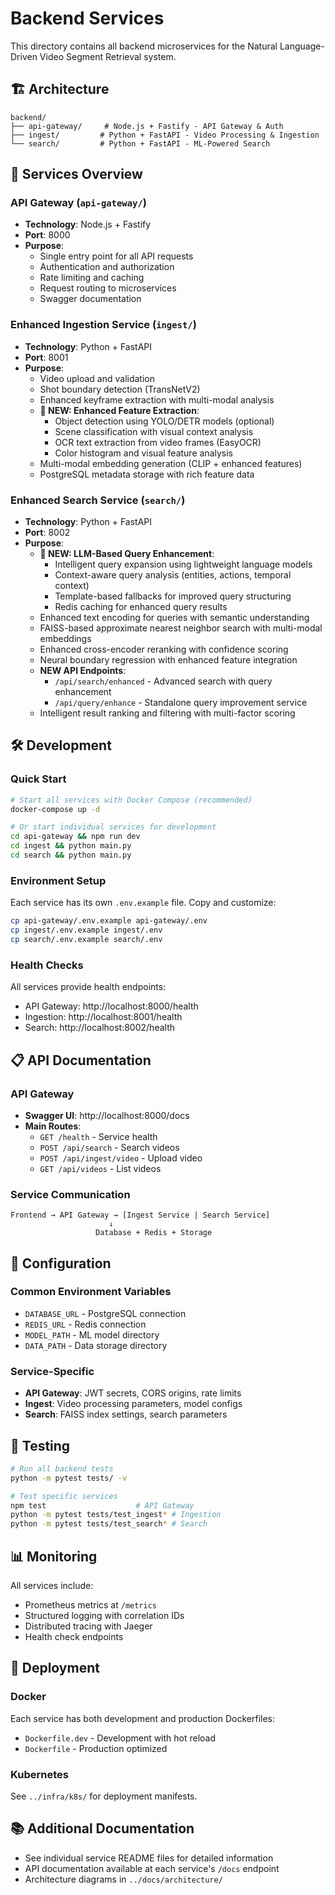 # Backend Services

This directory contains all backend microservices for the Natural Language-Driven Video Segment Retrieval system.

## 🏗️ Architecture

```
backend/
├── api-gateway/     # Node.js + Fastify - API Gateway & Auth
├── ingest/         # Python + FastAPI - Video Processing & Ingestion  
└── search/         # Python + FastAPI - ML-Powered Search
```

## 🚀 Services Overview

### API Gateway (`api-gateway/`)
- **Technology**: Node.js + Fastify
- **Port**: 8000
- **Purpose**: 
  - Single entry point for all API requests
  - Authentication and authorization
  - Rate limiting and caching
  - Request routing to microservices
  - Swagger documentation

### Enhanced Ingestion Service (`ingest/`)
- **Technology**: Python + FastAPI
- **Port**: 8001
- **Purpose**:
  - Video upload and validation
  - Shot boundary detection (TransNetV2)
  - Enhanced keyframe extraction with multi-modal analysis
  - **🧠 NEW: Enhanced Feature Extraction**:
    - Object detection using YOLO/DETR models (optional)
    - Scene classification with visual context analysis
    - OCR text extraction from video frames (EasyOCR)
    - Color histogram and visual feature analysis
  - Multi-modal embedding generation (CLIP + enhanced features)
  - PostgreSQL metadata storage with rich feature data

### Enhanced Search Service (`search/`)
- **Technology**: Python + FastAPI
- **Port**: 8002
- **Purpose**:
  - **🧠 NEW: LLM-Based Query Enhancement**:
    - Intelligent query expansion using lightweight language models
    - Context-aware query analysis (entities, actions, temporal context)
    - Template-based fallbacks for improved query structuring
    - Redis caching for enhanced query results
  - Enhanced text encoding for queries with semantic understanding
  - FAISS-based approximate nearest neighbor search with multi-modal embeddings
  - Enhanced cross-encoder reranking with confidence scoring
  - Neural boundary regression with enhanced feature integration
  - **NEW API Endpoints**:
    - `/api/search/enhanced` - Advanced search with query enhancement
    - `/api/query/enhance` - Standalone query improvement service
  - Intelligent result ranking and filtering with multi-factor scoring

## 🛠️ Development

### Quick Start
```bash
# Start all services with Docker Compose (recommended)
docker-compose up -d

# Or start individual services for development
cd api-gateway && npm run dev
cd ingest && python main.py
cd search && python main.py
```

### Environment Setup
Each service has its own `.env.example` file. Copy and customize:
```bash
cp api-gateway/.env.example api-gateway/.env
cp ingest/.env.example ingest/.env
cp search/.env.example search/.env
```

### Health Checks
All services provide health endpoints:
- API Gateway: http://localhost:8000/health
- Ingestion: http://localhost:8001/health
- Search: http://localhost:8002/health

## 📋 API Documentation

### API Gateway
- **Swagger UI**: http://localhost:8000/docs
- **Main Routes**:
  - `GET /health` - Service health
  - `POST /api/search` - Search videos
  - `POST /api/ingest/video` - Upload video
  - `GET /api/videos` - List videos

### Service Communication
```
Frontend → API Gateway → [Ingest Service | Search Service]
                      ↓
                   Database + Redis + Storage
```

## 🔧 Configuration

### Common Environment Variables
- `DATABASE_URL` - PostgreSQL connection
- `REDIS_URL` - Redis connection  
- `MODEL_PATH` - ML model directory
- `DATA_PATH` - Data storage directory

### Service-Specific
- **API Gateway**: JWT secrets, CORS origins, rate limits
- **Ingest**: Video processing parameters, model configs
- **Search**: FAISS index settings, search parameters

## 🧪 Testing

```bash
# Run all backend tests
python -m pytest tests/ -v

# Test specific services
npm test                    # API Gateway
python -m pytest tests/test_ingest* # Ingestion
python -m pytest tests/test_search* # Search
```

## 📊 Monitoring

All services include:
- Prometheus metrics at `/metrics`
- Structured logging with correlation IDs
- Distributed tracing with Jaeger
- Health check endpoints

## 🚀 Deployment

### Docker
Each service has both development and production Dockerfiles:
- `Dockerfile.dev` - Development with hot reload
- `Dockerfile` - Production optimized

### Kubernetes
See `../infra/k8s/` for deployment manifests.

## 📚 Additional Documentation

- See individual service README files for detailed information
- API documentation available at each service's `/docs` endpoint
- Architecture diagrams in `../docs/architecture/`
